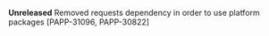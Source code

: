 **Unreleased**
Removed requests dependency in order to use platform packages [PAPP-31096, PAPP-30822]
